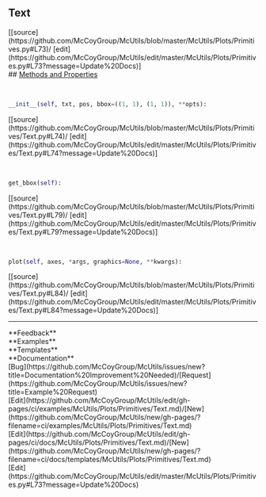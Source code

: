 ## <a id="McUtils.McUtils.Plots.Primitives.Text">Text</a> 

<div class="docs-source-link" markdown="1">
[[source](https://github.com/McCoyGroup/McUtils/blob/master/McUtils/Plots/Primitives.py#L73)/
[edit](https://github.com/McCoyGroup/McUtils/edit/master/McUtils/Plots/Primitives.py#L73?message=Update%20Docs)]
</div>









<div class="collapsible-section">
 <div class="collapsible-section collapsible-section-header" markdown="1">
## <a class="collapse-link" data-toggle="collapse" href="#methods" markdown="1"> Methods and Properties</a> <a class="float-right" data-toggle="collapse" href="#methods"><i class="fa fa-chevron-down"></i></a>
 </div>
 <div class="collapsible-section collapsible-section-body collapse show" id="methods" markdown="1">
 
<a id="McUtils.McUtils.Plots.Primitives.Text.__init__" class="docs-object-method">&nbsp;</a> 
```python
__init__(self, txt, pos, bbox=((1, 1), (1, 1)), **opts): 
```
<div class="docs-source-link" markdown="1">
[[source](https://github.com/McCoyGroup/McUtils/blob/master/McUtils/Plots/Primitives/Text.py#L74)/
[edit](https://github.com/McCoyGroup/McUtils/edit/master/McUtils/Plots/Primitives/Text.py#L74?message=Update%20Docs)]
</div>


<a id="McUtils.McUtils.Plots.Primitives.Text.get_bbox" class="docs-object-method">&nbsp;</a> 
```python
get_bbox(self): 
```
<div class="docs-source-link" markdown="1">
[[source](https://github.com/McCoyGroup/McUtils/blob/master/McUtils/Plots/Primitives/Text.py#L79)/
[edit](https://github.com/McCoyGroup/McUtils/edit/master/McUtils/Plots/Primitives/Text.py#L79?message=Update%20Docs)]
</div>


<a id="McUtils.McUtils.Plots.Primitives.Text.plot" class="docs-object-method">&nbsp;</a> 
```python
plot(self, axes, *args, graphics=None, **kwargs): 
```
<div class="docs-source-link" markdown="1">
[[source](https://github.com/McCoyGroup/McUtils/blob/master/McUtils/Plots/Primitives/Text.py#L84)/
[edit](https://github.com/McCoyGroup/McUtils/edit/master/McUtils/Plots/Primitives/Text.py#L84?message=Update%20Docs)]
</div>
 </div>
</div>












---


<div markdown="1" class="text-secondary">
<div class="container">
  <div class="row">
   <div class="col" markdown="1">
**Feedback**   
</div>
   <div class="col" markdown="1">
**Examples**   
</div>
   <div class="col" markdown="1">
**Templates**   
</div>
   <div class="col" markdown="1">
**Documentation**   
</div>
   <div class="col" markdown="1">
   
</div>
   <div class="col" markdown="1">
   
</div>
   <div class="col" markdown="1">
   
</div>
</div>
  <div class="row">
   <div class="col" markdown="1">
[Bug](https://github.com/McCoyGroup/McUtils/issues/new?title=Documentation%20Improvement%20Needed)/[Request](https://github.com/McCoyGroup/McUtils/issues/new?title=Example%20Request)   
</div>
   <div class="col" markdown="1">
[Edit](https://github.com/McCoyGroup/McUtils/edit/gh-pages/ci/examples/McUtils/Plots/Primitives/Text.md)/[New](https://github.com/McCoyGroup/McUtils/new/gh-pages/?filename=ci/examples/McUtils/Plots/Primitives/Text.md)   
</div>
   <div class="col" markdown="1">
[Edit](https://github.com/McCoyGroup/McUtils/edit/gh-pages/ci/docs/McUtils/Plots/Primitives/Text.md)/[New](https://github.com/McCoyGroup/McUtils/new/gh-pages/?filename=ci/docs/templates/McUtils/Plots/Primitives/Text.md)   
</div>
   <div class="col" markdown="1">
[Edit](https://github.com/McCoyGroup/McUtils/edit/master/McUtils/Plots/Primitives.py#L73?message=Update%20Docs)   
</div>
   <div class="col" markdown="1">
   
</div>
   <div class="col" markdown="1">
   
</div>
   <div class="col" markdown="1">
   
</div>
</div>
</div>
</div>